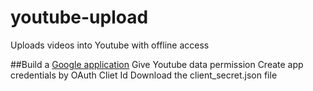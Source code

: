 # youtube-upload
Uploads videos into Youtube with offline access

##Build a [Google application](https://console.developers.google.com/)
Give Youtube data permission
Create app credentials by OAuth Cliet Id
Download the client_secret.json file
